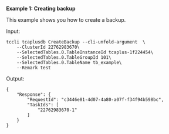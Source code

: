 **Example 1: Creating backup**

This example shows you how to create a backup.

Input: 

```
tccli tcaplusdb CreateBackup --cli-unfold-argument  \
    --ClusterId 22762983670\
    --SelectedTables.0.TableInstanceId tcaplus-1f224454\
    --SelectedTables.0.TableGroupId 101\
    --SelectedTables.0.TableName tb_example\
    --Remark test
```

Output: 
```
{
    "Response": {
        "RequestId": "c3446e81-4d07-4a80-a07f-f34f94b598bc",
        "TaskIds": [
            "22762983670-1"
        ]
    }
}
```

